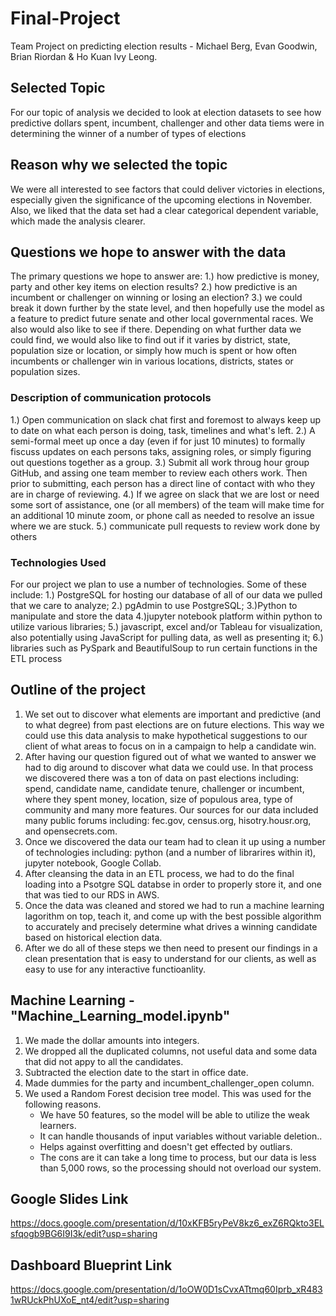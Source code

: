 # Final-Project
Team Project on predicting election results - Michael Berg, Evan Goodwin, Brian Riordan & Ho Kuan Ivy Leong.
## Selected Topic
For our topic of analysis we decided to look at election datasets to see how predictive dollars spent, incumbent, challenger and other data tiems were in determining the winner of a number of types of elections
## Reason why we selected the topic
We were all interested to see factors that could deliver victories in elections, especially given the significance of the upcoming elections in November. Also, we liked that the data set had a clear categorical dependent variable, which made the analysis clearer.
## Questions we hope to answer with the data
The primary questions we hope to answer are: 1.) how predictive is money, party and other key items on election results? 2.) how predictive is an incumbent or challenger on winning or losing an election? 3.) we could break it down further by the state level, and then hopefully use the model as a feature to predict future senate and other local governmental races. We also would also like to see if there. Depending on what further data we could find, we would also like to find out if it varies by district, state, population size or location, or simply how much is spent or how often incumbents or challenger win in various locations, districts, states or population sizes.
### Description of communication protocols
1.) Open communication on slack chat first and foremost to always keep up to date on what each person is doing, task, timelines and what's left.
2.) A semi-formal meet up once a day (even if for just 10 minutes) to formally fiscuss updates on each persons taks, assigning roles, or simply figuring out questions together as a group.
3.) Submit all work throug hour group GitHub, and assing one team member to review each others work. Then prior to submitting, each person has a direct line of contact with who they are in charge of reviewing.
4.) If we agree on slack that we are lost or need some sort of assistance, one (or all members) of the team will make time for an additional 10 minute zoom, or phone call as needed to resolve an issue where we are stuck.
5.) communicate pull requests to review work done by others
### Technologies Used
For our project we plan to use a number of technologies. Some of these include: 1.) PostgreSQL for hosting our database of all of our data we pulled that we care to analyze; 2.) pgAdmin to use PostgreSQL; 3.)Python to manipulate and store the data 4.)jupyter notebook platform within python to utilize various libraries; 5.) javascript, excel and/or Tableau for visualization, also potentially using JavaScript for pulling data, as well as presenting it; 6.) libraries such as PySpark and BeautifulSoup to run certain functions in the ETL process
## Outline of the project
1. We set out to discover what elements are important and predictive (and to what degree) from past elections are on future elections. This way we could use this data analysis to make hypothetical suggestions to our client of what areas to focus on in a campaign to help a candidate win.
2. After having our question figured out of what we wanted to answer we had to dig around to discover what data we could use. In that process we discovered there was a ton of data on past elections including: spend, candidate name, candidate tenure, challenger or incumbent, where they spent money, location, size of populous area, type of community and many more features. Our sources for our data included many public forums including: fec.gov, census.org, hisotry.housr.org, and opensecrets.com.
3. Once we discovered the data our team had to clean it up using a number of technologies including: python (and a number of librarires within it), jupyter notebook, Google Collab.
4. After cleansing the data in an ETL process, we had to do the final loading into a Psotgre SQL databse in order to properly store it, and one that was tied to our RDS in AWS.
5. Once the data was cleaned and stored we had to run a machine learning lagorithm on top, teach it, and come up with the best possible algorithm to accurately and precisely determine what drives a winning candidate based on historical election data.
6. After we do all of these steps we then need to present our findings in a clean presentation that is easy to understand for our clients, as well as easy to use for any interactive functioanlity.

## Machine Learning - "Machine_Learning_model.ipynb"
1. We made the dollar amounts into integers.
2. We dropped all the duplicated columns, not useful data and some data that did not appy to all the candidates.
3. Subtracted the election date to the start in office date.
4. Made dummies for the party and incumbent_challenger_open column.
5. We used a Random Forest decision tree model.  This was used for the following reasons.
      - We have 50 features, so the model will be able to utilize the weak learners.
      - It can handle thousands of input variables without variable deletion..
      - Helps against overfitting and doesn't get effected by outliars.
      - The cons are it can take a long time to process, but our data is less than 5,000 rows, so the processing should not overload our system.

## Google Slides Link
https://docs.google.com/presentation/d/10xKFB5ryPeV8kz6_exZ6RQkto3ELsfqogb9BG6I9I3k/edit?usp=sharing

## Dashboard Blueprint Link
https://docs.google.com/presentation/d/1oOW0D1sCvxATtmq60Iprb_xR4831wRUckPhUXoE_nt4/edit?usp=sharing
